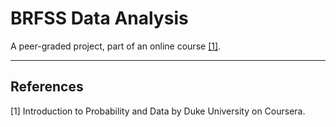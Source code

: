 # BRFSS Data Analysis

A peer-graded project, part of an online course [[1]](#references).

---

## References

[1] Introduction to Probability and Data by Duke University on Coursera.
